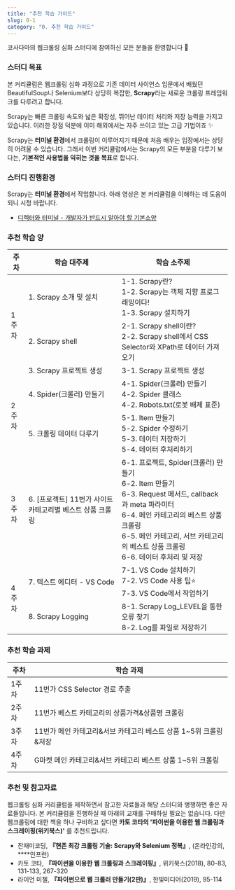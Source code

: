 ```yaml
---
title: "추천 학습 가이드"
slug: 0-1
category: "0. 추천 학습 가이드"
---
```


코사다마의 웹크롤링 심화 스터디에 참여하신 모든 분들을 환영합니다 🙌


### 스터디 목표

본 커리큘럼은 웹크롤링 심화 과정으로 기존 데이터 사이언스 입문에서 배웠던 BeautifulSoup나 Selenium보다 상당히 복잡한, **Scrapy**라는 새로운 크롤링 프레임워크를 다루려고 합니다.

Scrapy는 빠른 크롤링 속도와 넓은 확장성, 뛰어난 데이터 처리와 저장 능력을 가지고 있습니다. 이러한 장점 덕분에 이미 해외에서는 자주 쓰이고 있는 고급 기법이죠 ✨

Scrapy는 **터미널 환경**에서 크롤링이 이루어지기 때문에 처음 배우는 입장에서는 상당히 어려울 수 있습니다. 그래서 이번 커리큘럼에서는 Scrapy의 모든 부분을 다루기 보다는, **기본적인 사용법을 익히는 것을 목표**로 합니다. 


### 스터디 진행환경

Scrapy는 **터미널 환경**에서 작업합니다. 아래 영상은 본 커리큘럼을 이해하는 데 도움이 되니 시청 바랍니다.

- [디렉터와 터미널 - 개발자가 반드시 알아야 할 기본소양](https://www.youtube.com/watch?v=6z7FVYXnk3E&feature=youtu.be)


### 추천 학습 양
<table> 
<thead> 
<tr>  
<th>주차</th> 
<th>학습 대주제</th>  
<th>학습 소주제</th>  
</tr>  
</thead> 
<tbody>  
<tr> 
<td rowspan=3>1주차</td>  
<td>1. Scrapy 소개 및 설치</td> 
<td> 
1-1. Scrapy란?<br> 
1-2. Scrapy는 객체 지향 프로그래밍이다!<br>
1-3. Scrapy 설치하기<br>
</td> 
</tr> 
<tr> 
<td>2. Scrapy shell</td> 
<td> 
2-1. Scrapy shell이란?<br> 
2-2. Scrapy shell에서 CSS Selector와 XPath로 데이터 가져오기<br>
</td>
</tr>   
<td>3. Scrapy 프로젝트 생성</td> 
<td> 
3-1. Scrapy 프로젝트 생성<br> 
</td>     
<tr>  
<td rowspan=2>2주차</td> 
<td>4. Spider(크롤러) 만들기</td> 
<td> 
4-1. Spider(크롤러) 만들기<br>
4-2. Spider 클래스<br> 
4-2. Robots.txt(로봇 배제 표준)<br>
</td>
</tr>  
<tr>  
<td>5. 크롤링 데이터 다루기</td>
<td> 
5-1. Item 만들기<br> 
5-2. Spider 수정하기<br>
5-3. 데이터 저장하기<br>
5-4. 데이터 후처리하기<br>
</td>
</tr>  
<tr>  
<td rowspan=1>3주차</td> 
<td>6. [프로젝트] 11번가 사이트 카테고리별 베스트 상품 크롤링</td> 
<td> 
6-1. 프로젝트, Spider(크롤러) 만들기<br> 
6-2. Item 만들기 <br>
6-3. Request 메서드, callback과 meta 파라미터 <br>
6-4. 메인 카테고리의 베스트 상품 크롤링 <br> 
6-5. 메인 카테고리, 서브 카테고리의 베스트 상품 크롤링<br>
6-6. 데이터 후처리 및 저장
</td>
</tr>  
<tr>  
<td rowspan=2>4주차</td> 
<td>7. 텍스트 에디터 - VS Code</td> 
<td> 
7-1. VS Code 설치하기<br> 
7-2. VS Code 사용 팁⭐ <br>
7-3. VS Code에서 작업하기 <br>
</td>
</tr>  
<tr>  
<td>8. Scrapy Logging</td>
<td> 
8-1. Scrapy Log_LEVEL을 통한 오류 찾기 <br> 
8-2. Log를 파일로 저장하기 <br>
</td>
</tr>  
</tbody> 
</table>

### 추천 학습 과제
<table> 
<thead> 
<tr>  
<th>주차</th> 
<th>학습 과제</th>  
</tr>  
</thead> 
<tbody>  
<tr> 
<td>1주차</td>  
<td>11번가 CSS Selector 경로 추출</td> 
</tr> 
<tr> 
<td>2주차</td> 
<td>11번가 베스트 카테고리의 상품가격&상품명 크롤링</td>
</tr>   
<td>3주차</td> 
<td>11번가 메인 카테고리&서브 카테고리 베스트 상품 1~5위 크롤링&저장</td>     
<tr>  
<td>4주차</td> 
<td>G마켓 메인 카테고리&서브 카테고리 베스트 상품 1~5위 크롤링</td> 
</tr>  
</tbody> 
</table>

### 추천 및 참고자료
웹크롤링 심화 커리큘럼을 제작하면서 참고한 자료들과 해당 스터디와 병행하면 좋은 자료들입니다. 
본 커리큘럼을 진행하실 때 아래의 교재를 구매하실 필요는 없습니다. 다만 웹크롤링에 대한 책을 하나 구비하고 싶다면 **카토 코타의 '파이썬을 이용한 웹 크롤링과 스크레이핑(위키북스)'** 를 추천드립니다.

- 잔재미코딩, **『현존 최강 크롤링 기술: Scrapy와 Selenium 정복』**, (온라인강의, ****인프런)
- 카토 코타, **『파이썬을 이용한 웹 크롤링과 스크레이핑』**, 위키북스(2018), 80-83, 131-133, 267-320
- 라이언 미첼, **『파이썬으로 웹 크롤러 만들기(2판)』**, 한빛미디어(2019), 95-114
